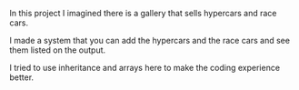 In this project I imagined there is a gallery that sells hypercars and race cars.

I made a system that you can add the hypercars and the race cars and see them listed on the output.

I tried to use inheritance and arrays here to make the coding experience better.

